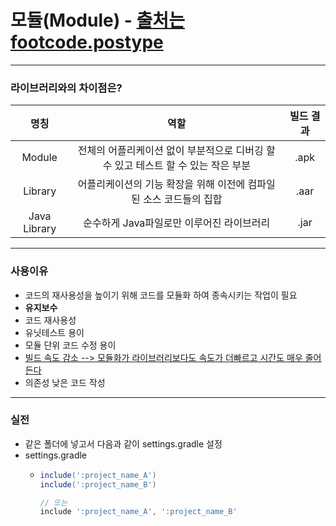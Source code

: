 # 모듈(Module) - [출처는 footcode.postype](https://footcode.postype.com/post/3673100)
---
### 라이브러리와의 차이점은?
|명칭|역할|빌드 결과|
|:--:|:--:|:--:|
|Module|전체의 어플리케이션 없이 부분적으로 디버깅 할수 있고 테스트 할 수 있는 작은 부분|.apk|
|Library|어플리케이션의 기능 확장을 위해 이전에 컴파일 된 소스 코드들의 집합|.aar|
|Java Library|순수하게 Java파일로만 이루어진 라이브러리|.jar|
---
### 사용이유
* 코드의 재사용성을 높이기 위해 코드를 모듈화 하여 종속시키는 작업이 필요
* **유지보수**
* 코드 재사용성
* 유닛테스트 용이
* 모듈 단위 코드 수정 용이
* [빌드 속도 감소 --> 모듈화가 라이브러리보다도 속도가 더빠르고 시간도 매우 줄어든다](https://footcode.postype.com/post/3673100)
* 의존성 낮은 코드 작성
---
### 실전
* 같은 폴더에 넣고서 다음과 같이 settings.gradle 설정
* settings.gradle
  * ```gradle
    include(':project_name_A')
    include(':project_name_B')
    
    // 또는
    include ':project_name_A', ':project_name_B'
  

